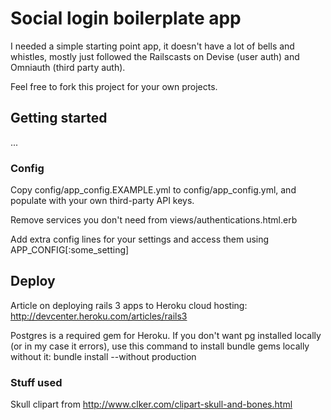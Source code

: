 # Social login boilerplate app

I needed a simple starting point app, it doesn't have a lot of bells and whistles, mostly just followed the Railscasts on Devise (user auth) and Omniauth (third party auth).

Feel free to fork this project for your own projects.


## Getting started

...


### Config

Copy config/app_config.EXAMPLE.yml to config/app_config.yml, and populate with your own third-party API keys. 

Remove services you don't need from views/authentications.html.erb

Add extra config lines for your settings and access them using APP_CONFIG[:some_setting]

## Deploy

Article on deploying rails 3 apps to Heroku cloud hosting:
http://devcenter.heroku.com/articles/rails3

Postgres is a required gem for Heroku. If you don't want pg installed locally (or in my case it errors), use this command to install bundle gems locally without it:
bundle install --without production


### Stuff used

Skull clipart from http://www.clker.com/clipart-skull-and-bones.html
